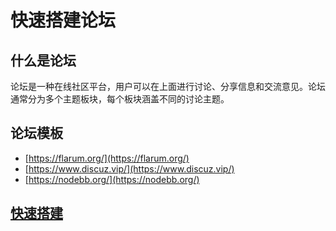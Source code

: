 # 快速搭建论坛

## 什么是论坛

论坛是一种在线社区平台，用户可以在上面进行讨论、分享信息和交流意见。论坛通常分为多个主题板块，每个板块涵盖不同的讨论主题。

<DocsAD/>

## 论坛模板

* [https://flarum.org/](https://flarum.org/)
* [https://www.discuz.vip/](https://www.discuz.vip/)
* [https://nodebb.org/](https://nodebb.org/)


## [快速搭建](https://freeflarum.com/?ref=flarum.org)